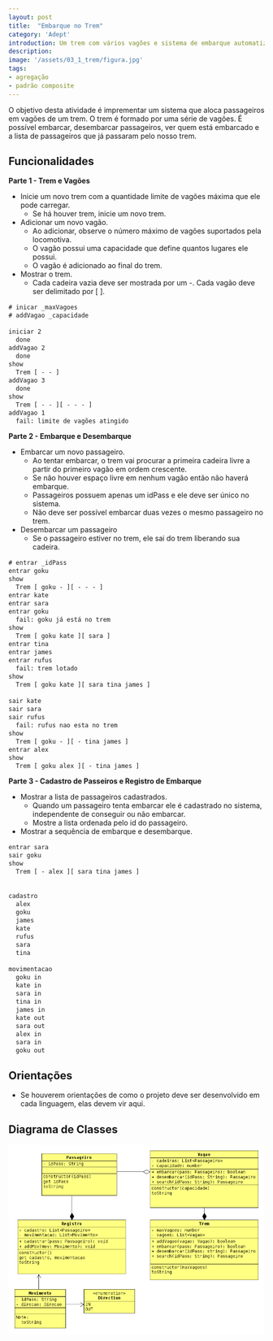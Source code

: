 ```yaml
---
layout: post
title:  "Embarque no Trem"
category: 'Adept'
introduction: Um trem com vários vagões e sistema de embarque automatizado.
description: 
image: '/assets/03_1_trem/figura.jpg'
tags:
- agregação
- padrão composite
---
```


O objetivo desta atividade é imprementar um sistema que aloca passageiros em vagões de um trem. O trem é formado por uma série de vagões. É possível embarcar, desembarcar passageiros, ver quem está embarcado e a lista de passageiros que já passaram pelo nosso trem.

## Funcionalidades

**Parte 1 - Trem e Vagões**

- Inicie um novo trem com a quantidade limite de vagões máxima que ele pode carregar.
  - Se há houver trem, inicie um novo trem.
- Adicionar um novo vagão.
    - Ao adicionar, observe o número máximo de vagões suportados pela locomotiva.
    - O vagão possui uma capacidade que define quantos lugares ele possui.
    - O vagão é adicionado ao final do trem.
- Mostrar o trem.
    - Cada cadeira vazia deve ser mostrada por um -. Cada vagão deve ser delimitado por [ ].

```
# inicar _maxVagoes
# addVagao _capacidade

iniciar 2
  done
addVagao 2
  done
show
  Trem [ - - ]
addVagao 3
  done
show
  Trem [ - - ][ - - - ]
addVagao 1
  fail: limite de vagões atingido
```

**Parte 2 - Embarque e Desembarque**

- Embarcar um novo passageiro.
    - Ao tentar embarcar, o trem vai procurar a primeira cadeira livre a partir do primeiro vagão em ordem crescente.
    - Se não houver espaço livre em nenhum vagão então não haverá embarque.
    - Passageiros possuem apenas um idPass e ele deve ser único no sistema.
    - Não deve ser possível embarcar duas vezes o mesmo passageiro no trem.
- Desembarcar um passageiro
    - Se o passageiro estiver no trem, ele sai do trem liberando sua cadeira.

```
# entrar _idPass
entrar goku
show
  Trem [ goku - ][ - - - ]
entrar kate
entrar sara
entrar goku
  fail: goku já está no trem
show
  Trem [ goku kate ][ sara ]
entrar tina
entrar james
entrar rufus
  fail: trem lotado
show
  Trem [ goku kate ][ sara tina james ]

sair kate
sair sara
sair rufus
  fail: rufus nao esta no trem
show
  Trem [ goku - ][ - tina james ]
entrar alex
show
  Trem [ goku alex ][ - tina james ]
```

**Parte 3 - Cadastro de Passeiros e Registro de Embarque**

- Mostrar a lista de passageiros cadastrados.
    - Quando um passageiro tenta embarcar ele é cadastrado no sistema, independente de conseguir ou não embarcar.
    - Mostre a lista ordenada pelo id do passageiro.
- Mostrar a sequência de embarque e desembarque.

```
entrar sara
sair goku
show
  Trem [ - alex ][ sara tina james ]


cadastro
  alex
  goku
  james
  kate
  rufus
  sara
  tina

movimentacao
  goku in
  kate in
  sara in
  tina in
  james in
  kate out
  sara out
  alex in
  sara in
  goku out
```

## Orientações
- Se houverem orientações de como o projeto deve ser desenvolvido em cada linguagem, elas devem vir aqui.

## Diagrama de Classes

![](/assets/03_1_trem/diagrama.png)
